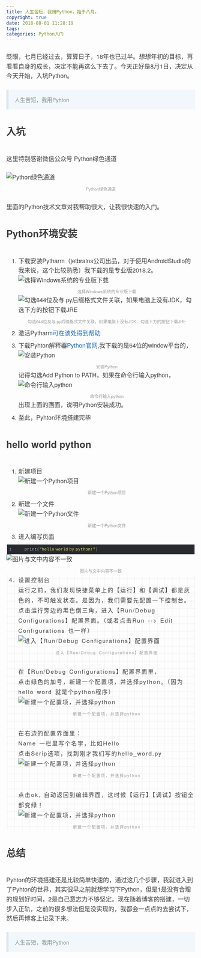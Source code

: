 ```yaml
---
title: 人生苦短，我用Python，始于八月。
copyright: true
date: 2018-08-01 11:28:19
tags:
categories: Python入门
---
```


<div class="output_wrapper" id="output_wrapper_id" style="font-size: 16px; color: rgb(62, 62, 62); line-height: 1.6; word-spacing: 0px; letter-spacing: 0px; font-family: 'Helvetica Neue', Helvetica, 'Hiragino Sans GB', 'Microsoft YaHei', Arial, sans-serif;"><p style="font-size: inherit; color: inherit; line-height: inherit; padding: 0px; margin: 1.5em 0px;">眨眼，七月已经过去，算算日子，18年也已过半。想想年初的目标，再看看自身的成长，决定不能再这么下去了。今天正好是8月1日，决定从今天开始，入坑Python。</p>
<blockquote style="line-height: inherit; display: block; padding: 15px 15px 15px 1rem; font-size: 0.9em; margin: 1em 0px; color: rgb(129, 145, 152); border-left: 6px solid rgb(220, 230, 240); background: rgb(242, 247, 251); overflow: auto; word-wrap: normal; word-break: normal;">
  <p style="font-size: inherit; color: inherit; line-height: inherit; padding: 0px; margin: 0px;">人生苦短，我用Pyhton</p>
</blockquote>
<h1 id="h" style="color: inherit; line-height: inherit; padding: 0px; margin: 1.5em 0px; font-weight: bold; font-size: 1.6em;"><span style="font-size: inherit; color: inherit; line-height: inherit; margin: 0px; padding: 0px;">入坑</span></h1>
<p style="font-size: inherit; color: inherit; line-height: inherit; padding: 0px; margin: 1.5em 0px;">这里特别感谢微信公众号 Python绿色通道</p><figure style="font-size: inherit; color: inherit; line-height: inherit; margin: 0px; padding: 0px;"><img src="http://pctoyk71k.bkt.clouddn.com/%E5%BE%AE%E4%BF%A1%E5%9B%BE%E7%89%87_20180801114846.jpg" alt="Python绿色通道" title="Python绿色通道" style="font-size: inherit; color: inherit; line-height: inherit; padding: 0px; display: block; margin: 0px auto; max-width: 100%;"><figcaption style="line-height: inherit; margin: 0px; padding: 0px; margin-top: 10px; text-align: center; color: rgb(153, 153, 153); font-size: 0.7em;">Python绿色通道</figcaption></figure><br>里面的Python技术文章对我帮助很大，让我很快速的入门。<p style="font-size: inherit; color: inherit; line-height: inherit; padding: 0px; margin: 1.5em 0px;"></p>
<h1 id="hpython" style="color: inherit; line-height: inherit; padding: 0px; margin: 1.5em 0px; font-weight: bold; font-size: 1.6em;"><span style="font-size: inherit; color: inherit; line-height: inherit; margin: 0px; padding: 0px;">Python环境安装</span></h1>
<ol style="font-size: inherit; color: inherit; line-height: inherit; margin: 0px; padding: 0px; padding-left: 32px; list-style-type: decimal;">
<li style="font-size: inherit; color: inherit; line-height: inherit; margin: 0px; padding: 0px; margin-bottom: 0.5em;">下载安装Pytharm（jetbrains公司出品，对于使用AndroidStudio的我来说，这个比较熟悉）我下载的是专业版2018.2。<figure style="font-size: inherit; color: inherit; line-height: inherit; margin: 0px; padding: 0px;"><img src="http://upload-images.jianshu.io/upload_images/1152061-d1c6c9303ad5b2c2.png?imageMogr2/auto-orient/strip%7CimageView2/2/w/1240" alt="选择Windows系统的专业版下载" title="选择Windows系统的专业版下载" style="font-size: inherit; color: inherit; line-height: inherit; padding: 0px; display: block; margin: 0px auto; max-width: 100%;"><figcaption style="line-height: inherit; margin: 0px; padding: 0px; margin-top: 10px; text-align: center; color: rgb(153, 153, 153); font-size: 0.7em;">选择Windows系统的专业版下载</figcaption></figure><figure style="font-size: inherit; color: inherit; line-height: inherit; margin: 0px; padding: 0px;"><img src="http://pctoyk71k.bkt.clouddn.com/20180201155637.jpg" alt="勾选644位及与.py后缀格式文件关联，如果电脑上没有JDK，勾选下方的按钮下载JRE" title="勾选644位及与.py后缀格式文件关联，如果电脑上没有JDK，勾选下方的按钮下载JRE" style="font-size: inherit; color: inherit; line-height: inherit; padding: 0px; display: block; margin: 0px auto; max-width: 100%;"><figcaption style="line-height: inherit; margin: 0px; padding: 0px; margin-top: 10px; text-align: center; color: rgb(153, 153, 153); font-size: 0.7em;">勾选644位及与.py后缀格式文件关联，如果电脑上没有JDK，勾选下方的按钮下载JRE</figcaption></figure></li>
<li style="font-size: inherit; color: inherit; line-height: inherit; margin: 0px; padding: 0px; margin-bottom: 0.5em;">激活Pytharm<a href="https://www.imsxm.com/2018/07/idea-2018-1-5-crack-patcher.html" title="可能获得激活方法" style="font-size: inherit; line-height: inherit; margin: 0px; padding: 0px; text-decoration: none; color: rgb(30, 107, 184); word-wrap: break-word;">可在该处得到帮助</a></li>
<li style="font-size: inherit; color: inherit; line-height: inherit; margin: 0px; padding: 0px; margin-bottom: 0.5em;">下载Pyhton解释器<a href="https://www.python.org/" title="Pyhton官网" style="font-size: inherit; line-height: inherit; margin: 0px; padding: 0px; text-decoration: none; color: rgb(30, 107, 184); word-wrap: break-word;">Python官网</a>,我下载的是64位的window平台的，<figure style="font-size: inherit; color: inherit; line-height: inherit; margin: 0px; padding: 0px;"><img src="http://pctoyk71k.bkt.clouddn.com/l.png" alt="安装Python" title="安装Python" style="font-size: inherit; color: inherit; line-height: inherit; padding: 0px; display: block; margin: 0px auto; max-width: 100%;"><figcaption style="line-height: inherit; margin: 0px; padding: 0px; margin-top: 10px; text-align: center; color: rgb(153, 153, 153); font-size: 0.7em;">安装Python</figcaption></figure>记得勾选Add Python to PATH，如果在命令行输入python，<figure style="font-size: inherit; color: inherit; line-height: inherit; margin: 0px; padding: 0px;"><img src="http://pctoyk71k.bkt.clouddn.com/l1.png" alt="命令行输入python" title="命令行输入python" style="font-size: inherit; color: inherit; line-height: inherit; padding: 0px; display: block; margin: 0px auto; max-width: 100%;"><figcaption style="line-height: inherit; margin: 0px; padding: 0px; margin-top: 10px; text-align: center; color: rgb(153, 153, 153); font-size: 0.7em;">命令行输入python</figcaption></figure>出现上面的画面，说明Python安装成功。</li>
<li style="font-size: inherit; color: inherit; line-height: inherit; margin: 0px; padding: 0px; margin-bottom: 0.5em;"><span style="font-size: inherit; color: inherit; line-height: inherit; margin: 0px; padding: 0px;">至此，Pyhton环境搭建完毕</span></li>
</ol>
<h1 id="hhelloworldpython" style="color: inherit; line-height: inherit; padding: 0px; margin: 1.5em 0px; font-weight: bold; font-size: 1.6em;"><span style="font-size: inherit; color: inherit; line-height: inherit; margin: 0px; padding: 0px;">hello world python</span></h1>
<ol style="font-size: inherit; color: inherit; line-height: inherit; margin: 0px; padding: 0px; padding-left: 32px; list-style-type: decimal;">
<li style="font-size: inherit; color: inherit; line-height: inherit; margin: 0px; padding: 0px; margin-bottom: 0.5em;">新建项目<figure style="font-size: inherit; color: inherit; line-height: inherit; margin: 0px; padding: 0px;"><img src="http://pctoyk71k.bkt.clouddn.com/20130718142301078.jpg" alt="新建一个Python项目" title="新建一个Python项目" style="font-size: inherit; color: inherit; line-height: inherit; padding: 0px; display: block; margin: 0px auto; max-width: 100%;"><figcaption style="line-height: inherit; margin: 0px; padding: 0px; margin-top: 10px; text-align: center; color: rgb(153, 153, 153); font-size: 0.7em;">新建一个Python项目</figcaption></figure></li>
<li style="font-size: inherit; color: inherit; line-height: inherit; margin: 0px; padding: 0px; margin-bottom: 0.5em;">新建一个文件<figure style="font-size: inherit; color: inherit; line-height: inherit; margin: 0px; padding: 0px;"><img src="http://pctoyk71k.bkt.clouddn.com/20130718142520187.jpg" alt="新建一个Python文件" title="新建一个Python文件" style="font-size: inherit; color: inherit; line-height: inherit; padding: 0px; display: block; margin: 0px auto; max-width: 100%;"><figcaption style="line-height: inherit; margin: 0px; padding: 0px; margin-top: 10px; text-align: center; color: rgb(153, 153, 153); font-size: 0.7em;">新建一个Python文件</figcaption></figure></li>
<li style="font-size: inherit; color: inherit; line-height: inherit; margin: 0px; padding: 0px; margin-bottom: 0.5em;"><span style="font-size: inherit; color: inherit; line-height: inherit; margin: 0px; padding: 0px;">进入编写页面</span></li>
</ol>
<pre style="font-size: inherit; color: inherit; line-height: inherit; margin: 0px; padding: 0px;"><code class="python language-python hljs" style="margin: 0px 2px; line-height: 15px; font-size: 11px; font-weight: normal; word-spacing: -3px; letter-spacing: 0px; font-family: Consolas, Inconsolata, Courier, monospace; border-radius: 0px; color: rgb(169, 183, 198); background: rgb(40, 43, 46); overflow-x: auto; padding: 0.5em; display: block !important; white-space: pre !important; word-wrap: normal !important; word-break: normal !important; overflow: auto !important;"><span class="linenum hljs-number" style="font-size: inherit; line-height: inherit; margin: 0px; padding: 0px; color: rgb(174, 135, 250); padding-right: 20px; word-spacing: 0px; word-wrap: inherit !important; word-break: inherit !important;">1</span>&nbsp;&nbsp;&nbsp;&nbsp;print(<span class="hljs-string" style="font-size: inherit; line-height: inherit; margin: 0px; padding: 0px; color: rgb(238, 220, 112); word-wrap: inherit !important; word-break: inherit !important;">"hello&nbsp;world&nbsp;by&nbsp;python!"</span>)<br></code></pre>
<figure style="font-size: inherit; color: inherit; line-height: inherit; margin: 0px; padding: 0px;"><img src="http://pctoyk71k.bkt.clouddn.com/640.jpg" alt="图片与文中内容不一致" title="图片与文中内容不一致" style="font-size: inherit; color: inherit; line-height: inherit; padding: 0px; display: block; margin: 0px auto; max-width: 100%;"><figcaption style="line-height: inherit; margin: 0px; padding: 0px; margin-top: 10px; text-align: center; color: rgb(153, 153, 153); font-size: 0.7em;">图片与文中内容不一致</figcaption></figure>
<div class="output_wrapper" id="output_wrapper_id" style="font-size: 15px; color: rgb(62, 62, 62); line-height: 1.8; word-spacing: 2px; letter-spacing: 2px; font-family: 'Helvetica Neue', Helvetica, 'Hiragino Sans GB', 'Microsoft YaHei', Arial, sans-serif; background-image: linear-gradient(90deg, rgba(50, 0, 0, 0.05) 3%, rgba(0, 0, 0, 0) 3%), linear-gradient(360deg, rgba(50, 0, 0, 0.05) 3%, rgba(0, 0, 0, 0) 3%); background-size: 20px 20px; background-position: center center;"><ol start="4" style="font-size: inherit; color: inherit; line-height: inherit; margin: 0px; padding: 0px; padding-left: 32px; list-style-type: decimal;">
<li style="font-size: inherit; color: inherit; line-height: inherit; margin: 0px; padding: 0px; margin-bottom: 0.5em;">设置控制台<br>运行之前，我们发现快捷菜单上的【运行】和【调试】都是灰色的，不可触发状态。是因为，我们需要先配置一下控制台。<br>点击运行旁边的黑色倒三角，进入【Run/Debug Configurations】配置界面。（或者点击Run --&gt; Edit Configurations 也一样）<br><figure style="font-size: inherit; color: inherit; line-height: inherit; margin: 0px; padding: 0px;"><img src="http://pctoyk71k.bkt.clouddn.com/20130718144343421.jpg" alt="进入【Run/Debug Configurations】配置界面" title="进入【Run/Debug Configurations】配置界面" style="font-size: inherit; color: inherit; line-height: inherit; padding: 0px; display: block; margin: 0px auto; max-width: 100%;"><figcaption style="line-height: inherit; margin: 0px; padding: 0px; margin-top: 10px; text-align: center; color: rgb(153, 153, 153); font-size: 0.7em;">进入【Run/Debug Configurations】配置界面</figcaption></figure><br>在【Run/Debug Configurations】配置界面里，<br>点击绿色的加号，新建一个配置项，并选择python。（因为hello word 就是个python程序）<br><figure style="font-size: inherit; color: inherit; line-height: inherit; margin: 0px; padding: 0px;"><img src="http://pctoyk71k.bkt.clouddn.com/20130718144841625.jpg" alt="新建一个配置项，并选择python" title="新建一个配置项，并选择python" style="font-size: inherit; color: inherit; line-height: inherit; padding: 0px; display: block; margin: 0px auto; max-width: 100%;"><figcaption style="line-height: inherit; margin: 0px; padding: 0px; margin-top: 10px; text-align: center; color: rgb(153, 153, 153); font-size: 0.7em;">新建一个配置项，并选择python</figcaption></figure><br>在右边的配置界面里：<br>Name 一栏里写个名字，比如Hello<br>点击Scrip选项，找到刚才我们写的hello_word.py<br><figure style="font-size: inherit; color: inherit; line-height: inherit; margin: 0px; padding: 0px;"><img src="http://pctoyk71k.bkt.clouddn.com/20130718145213312.jpg" alt="新建一个配置项，并选择python" title="新建一个配置项，并选择python" style="font-size: inherit; color: inherit; line-height: inherit; padding: 0px; display: block; margin: 0px auto; max-width: 100%;"><figcaption style="line-height: inherit; margin: 0px; padding: 0px; margin-top: 10px; text-align: center; color: rgb(153, 153, 153); font-size: 0.7em;">新建一个配置项，并选择python</figcaption></figure><br>点击ok, 自动返回到编辑界面，这时候【运行】【调试】按钮全部变绿！<br><figure style="font-size: inherit; color: inherit; line-height: inherit; margin: 0px; padding: 0px;"><img src="http://pctoyk71k.bkt.clouddn.com/20130718150729484.jpg" alt="新建一个配置项，并选择python" title="新建一个配置项，并选择python" style="font-size: inherit; color: inherit; line-height: inherit; padding: 0px; display: block; margin: 0px auto; max-width: 100%;"><figcaption style="line-height: inherit; margin: 0px; padding: 0px; margin-top: 10px; text-align: center; color: rgb(153, 153, 153); font-size: 0.7em;">新建一个配置项，并选择python</figcaption></figure></li>
</ol></div>
<h1 id="h-1" style="color: inherit; line-height: inherit; padding: 0px; margin: 1.5em 0px; font-weight: bold; font-size: 1.6em;"><span style="font-size: inherit; color: inherit; line-height: inherit; margin: 0px; padding: 0px;">总结</span></h1>
<p style="font-size: inherit; color: inherit; line-height: inherit; padding: 0px; margin: 1.5em 0px;">Pyhton的环境搭建还是比较简单快速的，通过这几个步骤，我就进入到了Pyhton的世界，其实很早之前就想学习下Python，但是1是没有合理的规划好时间，2是自己意志力不够坚定。现在随着博客的搭建，一切步入正轨，之前的很多想法但是没实现的，我都会一点点的去尝试下，然后再博客上记录下来。</p>
<blockquote style="line-height: inherit; display: block; padding: 15px 15px 15px 1rem; font-size: 0.9em; margin: 1em 0px; color: rgb(129, 145, 152); border-left: 6px solid rgb(220, 230, 240); background: rgb(242, 247, 251); overflow: auto; word-wrap: normal; word-break: normal;">
  <p style="font-size: inherit; color: inherit; line-height: inherit; padding: 0px; margin: 0px;">人生苦短，我用Python</p>
</blockquote></div>
